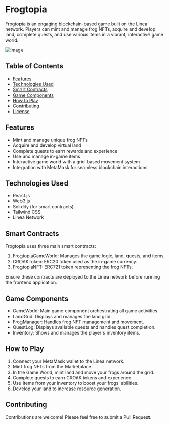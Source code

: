 # Frogtopia

Frogtopia is an engaging blockchain-based game built on the Linea network. Players can mint and manage frog NFTs, acquire and develop land, complete quests, and use various items in a vibrant, interactive game world.

![image](https://github.com/user-attachments/assets/38bd4778-fd71-4e42-b121-20ed978df7f9)

## Table of Contents

- [Features](#features)
- [Technologies Used](#technologies-used)
- [Smart Contracts](#smart-contracts)
- [Game Components](#game-components)
- [How to Play](#how-to-play)
- [Contributing](#contributing)
- [License](#license)

## Features

- Mint and manage unique frog NFTs
- Acquire and develop virtual land
- Complete quests to earn rewards and experience
- Use and manage in-game items
- Interactive game world with a grid-based movement system
- Integration with MetaMask for seamless blockchain interactions

## Technologies Used

- React.js
- Web3.js
- Solidity (for smart contracts)
- Tailwind CSS
- Linea Network

## Smart Contracts

Frogtopia uses three main smart contracts:

1. FrogtopiaGameWorld: Manages the game logic, land, quests, and items.
2. CROAKToken: ERC20 token used as the in-game currency.
3. FrogtopiaNFT: ERC721 token representing the frog NFTs.

Ensure these contracts are deployed to the Linea network before running the frontend application.

## Game Components

- GameWorld: Main game component orchestrating all game activities.
- LandGrid: Displays and manages the land grid.
- FrogManager: Handles frog NFT management and movement.
- QuestLog: Displays available quests and handles quest completion.
- Inventory: Shows and manages the player's inventory items.

## How to Play

1. Connect your MetaMask wallet to the Linea network.
2. Mint frog NFTs from the Marketplace.
3. In the Game World, mint land and move your frogs around the grid.
4. Complete quests to earn CROAK tokens and experience.
5. Use items from your inventory to boost your frogs' abilities.
6. Develop your land to increase resource generation.

## Contributing

Contributions are welcome! Please feel free to submit a Pull Request.
   
